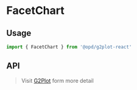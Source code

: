# FacetChart

## Usage

```ts
import { FacetChart } from '@opd/g2plot-react'
```

## API

<API id="FacetChart"></API>

> Visit [G2Plot](https://g2plot.antv.antgroup.com/api/plot-api) form more detail
